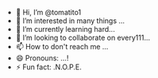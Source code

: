 - 👋 Hi, I’m @tomatito1
- 👀 I’m interested in many things ...
- 🌱 I’m currently learning hard...
- 💞️ I’m looking to collaborate on every111...
- 📫 How to don't reach me ...
- 😄 Pronouns: ...!
- ⚡ Fun fact: .N.O.P.E.

<!---
tomatito1/tomatito1 is a ✨ special ✨ repository because its `README.md` (this file) appears on your GitHub profile.
You can click the Preview link to take a look at your changes.
--->
